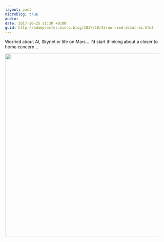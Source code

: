 ```yaml
---
layout: post
microblog: true
audio: 
date: 2017-10-25 11:30 +0100
guid: http://adamprocter.micro.blog/2017/10/25/worried-about-ai.html
---
```

Worried about AI, Skynet or life on Mars... I’d start thinking about a closer to home concern...

<img src="http://discursive.adamprocter.co.uk/uploads/2017/bceee11e22.jpg" width="600" height="600" />

